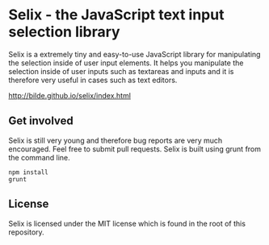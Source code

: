 Selix - the JavaScript text input selection library
===================================================

Selix is a extremely tiny and easy-to-use JavaScript library for manipulating the selection inside of user input elements. It helps you manipulate the selection inside of user inputs such as textareas and inputs and it is therefore very useful in cases such as text editors.

http://bilde.github.io/selix/index.html

Get involved
------------

Selix is still very young and therefore bug reports are very much encouraged. Feel free to submit pull requests. Selix is built using grunt from the command line.

    npm install
    grunt

License
-------

Selix is licensed under the MIT license which is found in the root of this repository.